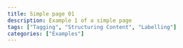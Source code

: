 ```yaml
---
title: Simple page 01
description: Example 1 of a simple page
tags: ["Tagging", "Structuring Content", "Labelling"]
categories: ["Examples"]
---
```

